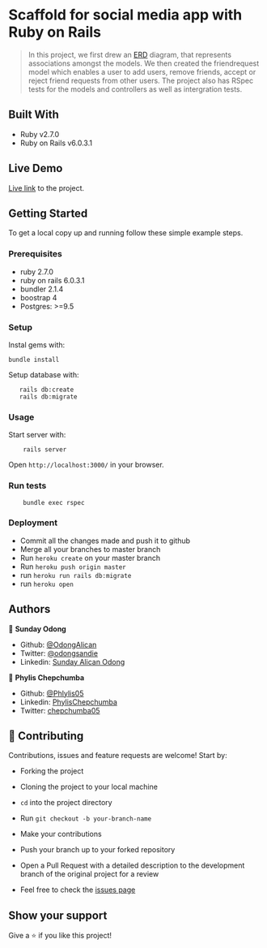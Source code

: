 # Scaffold for social media app with Ruby on Rails

> In this project, we first drew an [ERD](https://app.lucidchart.com/documents/edit/22dc3271-90bb-4170-935b-4c4a55aa10bb/0_0) diagram, that represents associations amongst the models. We then created the friendrequest model which enables a user to add users, remove friends, accept or reject friend requests from other users. The project also has RSpec tests for the models and controllers as well as intergration tests. 

## Built With

- Ruby v2.7.0
- Ruby on Rails v6.0.3.1

## Live Demo

[Live link](https://rocky-dawn-62427.herokuapp.com/) to the project.


## Getting Started

To get a local copy up and running follow these simple example steps.

### Prerequisites

- ruby 2.7.0
- ruby on rails 6.0.3.1
- bundler 2.1.4
- boostrap 4
- Postgres: >=9.5

### Setup

Instal gems with:

```
bundle install
```

Setup database with:

```
   rails db:create
   rails db:migrate
```

### Usage

Start server with:

```
    rails server
```

Open `http://localhost:3000/` in your browser.

### Run tests

```
    bundle exec rspec
```

### Deployment

- Commit all the changes made and push it to github
- Merge all your branches to master branch
- Run `heroku create` on your master branch
- Run `heroku push origin master`
- run `heroku run rails db:migrate`
- run `heroku open`

## Authors

👤 **Sunday Odong**

- Github: [@OdongAlican](https://github.com/OdongAlican)
- Twitter: [@odongsandie](https://twitter.com/odongsandie)
- Linkedin: [Sunday Alican Odong](https://www.linkedin.com/in/sunday-alican-odong-b99226b7/)

👤 **Phylis Chepchumba**

- Github: [@Phlylis05](https://github.com/Phlylis05)
- Linkedin: [PhylisChepchumba](https://linkedin.com/PhylisChepchumba)
- Twitter: [chepchumba05](https://twitter.com/chepchumba05)

## 🤝 Contributing

Contributions, issues and feature requests are welcome! Start by:

- Forking the project
- Cloning the project to your local machine
- `cd` into the project directory
- Run `git checkout -b your-branch-name`
- Make your contributions
- Push your branch up to your forked repository
- Open a Pull Request with a detailed description to the development branch of the original project for a review

- Feel free to check the [issues page](https://github.com/OdongAlican/ror-social-scaffold/issues)

## Show your support

Give a ⭐️ if you like this project!
